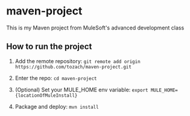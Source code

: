 # maven-project

This is my Maven project from MuleSoft's advanced development class

## How to run the project

1. Add the remote repository: `git remote add origin https://github.com/tozach/maven-project.git`

1. Enter the repo: `cd maven-project`

1. (Optional) Set your MULE_HOME env variable: `export MULE_HOME={locationOfMuleInstall}`

1. Package and deploy: `mvn install`
